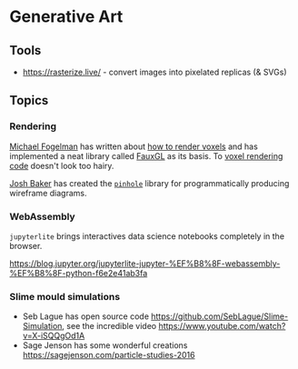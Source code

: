# Generative Art

## Tools

- https://rasterize.live/ - convert images into pixelated replicas (& SVGs)

## Topics

### Rendering

[Michael Fogelman] has written about [how to render voxels] and has implemented a neat library called [FauxGL] as its basis. To [voxel rendering code] doesn't look too hairy.

[Josh Baker] has created the [`pinhole`] library for programmatically producing wireframe diagrams.

[Josh Baker]: https://twitter.com/tidwall
[`pinhole`]: https://github.com/tidwall/pinhole

[Michael Fogelman]: https://twitter.com/FogleBird
[FauxGL]: https://github.com/fogleman/fauxgl/
[voxel rendering code]: https://github.com/fogleman/fauxgl/blob/master/voxel.go
[how to render voxels]: https://medium.com/@fogleman/voxel-rendering-techniques-fa8d869457ca

### WebAssembly

`jupyterlite` brings interactives data science notebooks completely in the browser.

https://blog.jupyter.org/jupyterlite-jupyter-%EF%B8%8F-webassembly-%EF%B8%8F-python-f6e2e41ab3fa

### Slime mould simulations

- Seb Lague has open source code https://github.com/SebLague/Slime-Simulation, see the incredible video https://www.youtube.com/watch?v=X-iSQQgOd1A
- Sage Jenson has some wonderful creations https://sagejenson.com/particle-studies-2016



